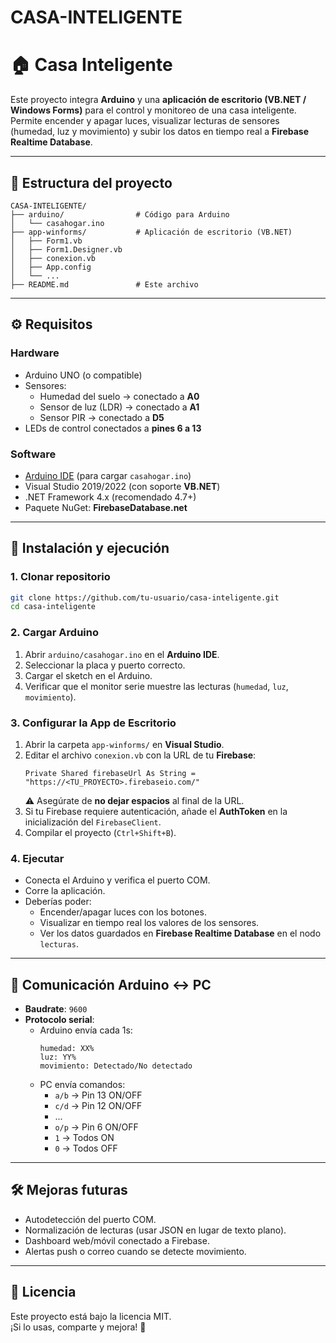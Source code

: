 # CASA-INTELIGENTE
# 🏠 Casa Inteligente

Este proyecto integra **Arduino** y una **aplicación de escritorio (VB.NET / Windows Forms)** para el control y monitoreo de una casa inteligente.  
Permite encender y apagar luces, visualizar lecturas de sensores (humedad, luz y movimiento) y subir los datos en tiempo real a **Firebase Realtime Database**.

---

## 📂 Estructura del proyecto

```
CASA-INTELIGENTE/
├── arduino/                # Código para Arduino
│   └── casahogar.ino
├── app-winforms/           # Aplicación de escritorio (VB.NET)
│   ├── Form1.vb
│   ├── Form1.Designer.vb
│   ├── conexion.vb
│   ├── App.config
│   └── ...
├── README.md               # Este archivo
```

---

## ⚙️ Requisitos

### Hardware
- Arduino UNO (o compatible)
- Sensores:
  - Humedad del suelo → conectado a **A0**
  - Sensor de luz (LDR) → conectado a **A1**
  - Sensor PIR → conectado a **D5**
- LEDs de control conectados a **pines 6 a 13**

### Software
- [Arduino IDE](https://www.arduino.cc/en/software) (para cargar `casahogar.ino`)
- Visual Studio 2019/2022 (con soporte **VB.NET**)
- .NET Framework 4.x (recomendado 4.7+)
- Paquete NuGet: **FirebaseDatabase.net**

---

## 🚀 Instalación y ejecución

### 1. Clonar repositorio
```bash
git clone https://github.com/tu-usuario/casa-inteligente.git
cd casa-inteligente
```

### 2. Cargar Arduino
1. Abrir `arduino/casahogar.ino` en el **Arduino IDE**.
2. Seleccionar la placa y puerto correcto.
3. Cargar el sketch en el Arduino.
4. Verificar que el monitor serie muestre las lecturas (`humedad`, `luz`, `movimiento`).

### 3. Configurar la App de Escritorio
1. Abrir la carpeta `app-winforms/` en **Visual Studio**.
2. Editar el archivo `conexion.vb` con la URL de tu **Firebase**:
   ```vbnet
   Private Shared firebaseUrl As String = "https://<TU_PROYECTO>.firebaseio.com/"
   ```
   ⚠️ Asegúrate de **no dejar espacios** al final de la URL.
3. Si tu Firebase requiere autenticación, añade el **AuthToken** en la inicialización del `FirebaseClient`.
4. Compilar el proyecto (`Ctrl+Shift+B`).

### 4. Ejecutar
- Conecta el Arduino y verifica el puerto COM.
- Corre la aplicación.
- Deberías poder:
  - Encender/apagar luces con los botones.
  - Visualizar en tiempo real los valores de los sensores.
  - Ver los datos guardados en **Firebase Realtime Database** en el nodo `lecturas`.

---

## 📡 Comunicación Arduino ↔ PC

- **Baudrate**: `9600`
- **Protocolo serial**:
  - Arduino envía cada 1s:
    ```
    humedad: XX%
    luz: YY%
    movimiento: Detectado/No detectado
    ```
  - PC envía comandos:
    - `a/b` → Pin 13 ON/OFF
    - `c/d` → Pin 12 ON/OFF
    - ...
    - `o/p` → Pin 6 ON/OFF
    - `1` → Todos ON
    - `0` → Todos OFF

---

## 🛠 Mejoras futuras
- Autodetección del puerto COM.
- Normalización de lecturas (usar JSON en lugar de texto plano).
- Dashboard web/móvil conectado a Firebase.
- Alertas push o correo cuando se detecte movimiento.

---

## 📜 Licencia
Este proyecto está bajo la licencia MIT.  
¡Si lo usas, comparte y mejora! 🙌
